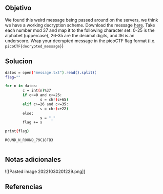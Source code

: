 ## Objetivo
We found this weird message being passed around on the servers, we think we have a working decryption scheme. Download the message [here](https://artifacts.picoctf.net/c/393/message.txt). Take each number mod 37 and map it to the following character set: 0-25 is the alphabet (uppercase), 26-35 are the decimal digits, and 36 is an underscore. Wrap your decrypted message in the picoCTF flag format (i.e. `picoCTF{decrypted_message}`)
## Solucion
```bash
datos = open("message.txt").read().split()
flag=""

for n in datos:
        c = int(n)%37
        if c>=0 and c<=25:
                s = chr(c+65)
        elif c>=26 and c<=35:
                s = chr(c+22)
        else:
                s = "_"
        flag += s

print(flag)

R0UND_N_R0UND_79C18FB3



```

## Notas adicionales
![[Pasted image 20221030201229.png]]
## Referencias